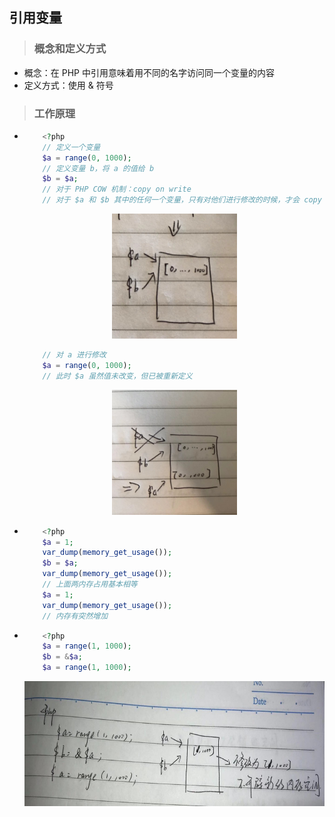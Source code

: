 ## 引用变量


>### 概念和定义方式
* 概念：在 PHP 中引用意味着用不同的名字访问同一个变量的内容
* 定义方式：使用 & 符号

>### 工作原理
*   ```php
        <?php
        // 定义一个变量
        $a = range(0, 1000);
        // 定义变量 b，将 a 的值给 b
        $b = $a;
        // 对于 PHP COW 机制：copy on write
        // 对于 $a 和 $b 其中的任何一个变量，只有对他们进行修改的时候，才会 copy 内存空间 
    ```
    
    <div align="center">
        <img src="../img/1/referenced_variable1.jpg" height="200" >
    </div>
    
    ```php
        // 对 a 进行修改
        $a = range(0, 1000);
        // 此时 $a 虽然值未改变，但已被重新定义
    ```
    
    <div align="center">
        <img src="../img/1/referenced_variable2.jpg" height="200" >
    </div>

*   ```php
        <?php
        $a = 1;
        var_dump(memory_get_usage());
        $b = $a;
        var_dump(memory_get_usage());
        // 上面两内存占用基本相等
        $a = 1;
        var_dump(memory_get_usage());
        // 内存有突然增加
    ```
    
*   ```php
        <?php
        $a = range(1, 1000);
        $b = &$a;
        $a = range(1, 1000);
    ```
    
    <div align="center">
        <img src="../img/1/referenced_variable3.jpg" height="200" >
    </div>
